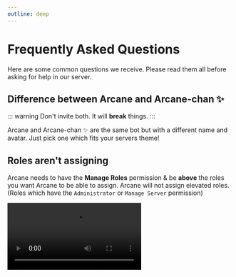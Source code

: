 ```yaml
---
outline: deep
---
```


# Frequently Asked Questions

Here are some common questions we receive. Please read them all before asking for help in our server.

## Difference between Arcane and Arcane-chan ✨

::: warning
Don't invite both. It will **break** things.
:::

Arcane and Arcane-chan ✨ are the same bot but with a different name and avatar. Just pick one which fits your servers theme!

## Roles aren't assigning

Arcane needs to have the **Manage Roles** permission & be **above** the roles you want Arcane to be able to assign. Arcane will not assign elevated roles. (Roles which have the `Administrator` or `Manage Server` permission)

<video controls="controls" src="/images/role-permissions.mp4" />

## Channel not found

Arcane will not let you save an invalid or deleted channel. If your config has deleted channels you will need to set the channel to "None" or select a new channel before the dashboard will let you save.
